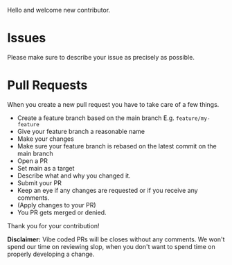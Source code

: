 Hello and welcome new contributor.

# Issues
Please make sure to describe your issue as precisely as possible.

# Pull Requests
When you create a new pull request you have to take care of a few things.

- Create a feature branch based on the main branch E.g. `feature/my-feature`
- Give your feature branch a reasonable name
- Make your changes
- Make sure your feature branch is rebased on the latest commit on the main branch
- Open a PR
- Set main as a target
- Describe what and why you changed it.
- Submit your PR
- Keep an eye if any changes are requested or if you receive any comments.
- (Apply changes to your PR)
- You PR gets merged or denied.

Thank you for your contribution!

**Disclaimer:** Vibe coded PRs will be closes without any comments. We won't spend our time on reviewing slop, when you don't want to spend time on properly developing a change.
